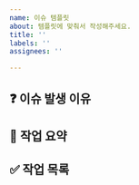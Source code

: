 ```yaml
---
name: 이슈 템플릿
about: 템플릿에 맞춰서 작성해주세요.
title: ''
labels: ''
assignees: ''

---
```


## ❓ 이슈 발생 이유


## 📝 작업 요약


## ✅ 작업 목록
